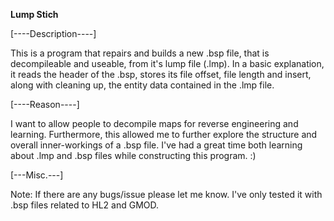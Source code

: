 **Lump Stich**

[----Description----]

This is a program that repairs and builds a new .bsp file, that is decompileable and useable, from it's lump file (.lmp). In a basic explanation, it reads the header of the .bsp, stores its file offset, file length and insert, along with cleaning up, the entity data contained in the .lmp file.

[----Reason----]

I want to allow people to decompile maps for reverse engineering and learning. Furthermore, this allowed me to further explore the structure and overall inner-workings of a .bsp file. I've had a great time both learning about .lmp and .bsp files while constructing this program. :)

[---Misc.---]

Note: If there are any bugs/issue please let me know.
I've only tested it with .bsp files related to HL2 and GMOD.
